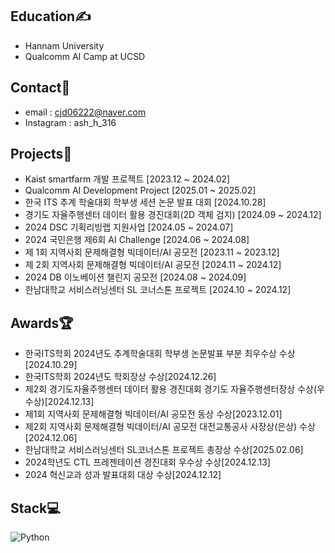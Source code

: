 ## Education✍ 
- Hannam University
- Qualcomm AI Camp at UCSD

## Contact📱
- email : cjd06222@naver.com
- Instagram : ash_h_316

## Projects🎱
- Kaist smartfarm 개발 프로젝트 [2023.12 ~ 2024.02]
- Qualcomm AI Development Project [2025.01 ~ 2025.02]
- 한국 ITS 추계 학술대회 학부생 세션 논문 발표 대회 [2024.10.28]
- 경기도 자율주행센터 데이터 활용 경진대회(2D 객체 검지) [2024.09 ~ 2024.12]
- 2024 DSC 기획리빙랩 지원사업 [2024.05 ~ 2024.07]
- 2024 국민은행 제6회 AI Challenge [2024.06 ~ 2024.08]
- 제 1회 지역사회 문제해결형 빅데이터/AI 공모전 [2023.11 ~ 2023.12]
- 제 2회 지역사회 문제해결형 빅데이터/AI 공모전 [2024.11 ~ 2024.12]
- 2024 DB 이노베이션 챌린지 공모전 [2024.08 ~ 2024.09]
- 한남대학교 서비스러닝센터 SL 코너스톤 프로젝트 [2024.10 ~ 2024.12]

## Awards🏆
- 한국ITS학회 2024년도 추계학술대회 학부생 논문발표 부분 최우수상 수상[2024.10.29]
- 한국ITS학회 2024년도 학회장상 수상[2024.12.26]
- 제2회 경기도자율주행센터 데이터 활용 경진대회 경기도 자율주행센터장상 수상(우수상)[2024.12.13]
- 제1회 지역사회 문제해결형 빅데이터/AI 공모전 동상 수상[2023.12.01]
- 제2회 지역사회 문제해결형 빅데이터/AI 공모전 대전교통공사 사장상(은상) 수상[2024.12.06]
- 한남대학교 서비스러닝센터 SL코너스톤 프로젝트 총장상 수상[2025.02.06]
- 2024학년도 CTL 프레젠테이션 경진대회 우수상 수상[2024.12.13]
- 2024 혁신교과 성과 발표대회 대상 수상[2024.12.12]

## Stack💻
<img alt="Python" src ="https://img.shields.io/badge/Python-#3776AB.svg?&style=for-the-badge&logo=Python&logoColor=white"/>

